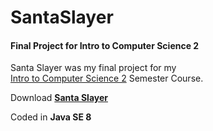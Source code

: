 # SantaSlayer
#### Final Project for Intro to Computer Science 2
Santa Slayer was my final project for my  
[Intro to Computer Science 2](https://github.com/ozanerhansha/CompSci2) Semester Course.

Download [**Santa Slayer**](https://github.com/ozanerhansha/SantaSlayer/releases)

Coded in **Java SE 8**
